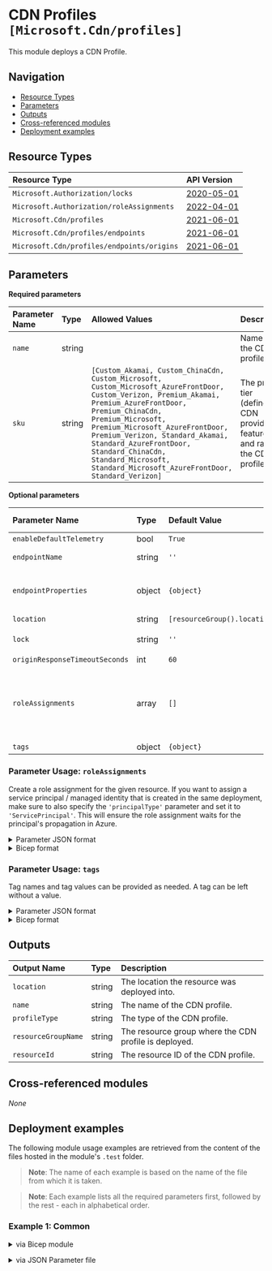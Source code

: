 # CDN Profiles `[Microsoft.Cdn/profiles]`

This module deploys a CDN Profile.

## Navigation

- [Resource Types](#Resource-Types)
- [Parameters](#Parameters)
- [Outputs](#Outputs)
- [Cross-referenced modules](#Cross-referenced-modules)
- [Deployment examples](#Deployment-examples)

## Resource Types

| Resource Type | API Version |
| :-- | :-- |
| `Microsoft.Authorization/locks` | [2020-05-01](https://learn.microsoft.com/en-us/azure/templates/Microsoft.Authorization/2020-05-01/locks) |
| `Microsoft.Authorization/roleAssignments` | [2022-04-01](https://learn.microsoft.com/en-us/azure/templates/Microsoft.Authorization/2022-04-01/roleAssignments) |
| `Microsoft.Cdn/profiles` | [2021-06-01](https://learn.microsoft.com/en-us/azure/templates/Microsoft.Cdn/2021-06-01/profiles) |
| `Microsoft.Cdn/profiles/endpoints` | [2021-06-01](https://learn.microsoft.com/en-us/azure/templates/Microsoft.Cdn/2021-06-01/profiles/endpoints) |
| `Microsoft.Cdn/profiles/endpoints/origins` | [2021-06-01](https://learn.microsoft.com/en-us/azure/templates/Microsoft.Cdn/2021-06-01/profiles/endpoints/origins) |

## Parameters

**Required parameters**

| Parameter Name | Type | Allowed Values | Description |
| :-- | :-- | :-- | :-- |
| `name` | string |  | Name of the CDN profile. |
| `sku` | string | `[Custom_Akamai, Custom_ChinaCdn, Custom_Microsoft, Custom_Microsoft_AzureFrontDoor, Custom_Verizon, Premium_Akamai, Premium_AzureFrontDoor, Premium_ChinaCdn, Premium_Microsoft, Premium_Microsoft_AzureFrontDoor, Premium_Verizon, Standard_Akamai, Standard_AzureFrontDoor, Standard_ChinaCdn, Standard_Microsoft, Standard_Microsoft_AzureFrontDoor, Standard_Verizon]` | The pricing tier (defines a CDN provider, feature list and rate) of the CDN profile. |

**Optional parameters**

| Parameter Name | Type | Default Value | Allowed Values | Description |
| :-- | :-- | :-- | :-- | :-- |
| `enableDefaultTelemetry` | bool | `True` |  | Enable telemetry via a Globally Unique Identifier (GUID). |
| `endpointName` | string | `''` |  | Name of the endpoint under the profile which is unique globally. |
| `endpointProperties` | object | `{object}` |  | Endpoint properties (see https://learn.microsoft.com/en-us/azure/templates/microsoft.cdn/profiles/endpoints?pivots=deployment-language-bicep#endpointproperties for details). |
| `location` | string | `[resourceGroup().location]` |  | Location for all Resources. |
| `lock` | string | `''` | `['', CanNotDelete, ReadOnly]` | Specify the type of lock. |
| `originResponseTimeoutSeconds` | int | `60` |  | Send and receive timeout on forwarding request to the origin. |
| `roleAssignments` | array | `[]` |  | Array of role assignment objects that contain the 'roleDefinitionIdOrName' and 'principalId' to define RBAC role assignments on this resource. In the roleDefinitionIdOrName attribute, you can provide either the display name of the role definition, or its fully qualified ID in the following format: '/providers/Microsoft.Authorization/roleDefinitions/c2f4ef07-c644-48eb-af81-4b1b4947fb11'. |
| `tags` | object | `{object}` |  | Endpoint tags. |


### Parameter Usage: `roleAssignments`

Create a role assignment for the given resource. If you want to assign a service principal / managed identity that is created in the same deployment, make sure to also specify the `'principalType'` parameter and set it to `'ServicePrincipal'`. This will ensure the role assignment waits for the principal's propagation in Azure.

<details>

<summary>Parameter JSON format</summary>

```json
"roleAssignments": {
    "value": [
        {
            "roleDefinitionIdOrName": "Reader",
            "description": "Reader Role Assignment",
            "principalIds": [
                "12345678-1234-1234-1234-123456789012", // object 1
                "78945612-1234-1234-1234-123456789012" // object 2
            ]
        },
        {
            "roleDefinitionIdOrName": "/providers/Microsoft.Authorization/roleDefinitions/c2f4ef07-c644-48eb-af81-4b1b4947fb11",
            "principalIds": [
                "12345678-1234-1234-1234-123456789012" // object 1
            ],
            "principalType": "ServicePrincipal"
        }
    ]
}
```

</details>

<details>

<summary>Bicep format</summary>

```bicep
roleAssignments: [
    {
        roleDefinitionIdOrName: 'Reader'
        description: 'Reader Role Assignment'
        principalIds: [
            '12345678-1234-1234-1234-123456789012' // object 1
            '78945612-1234-1234-1234-123456789012' // object 2
        ]
    }
    {
        roleDefinitionIdOrName: '/providers/Microsoft.Authorization/roleDefinitions/c2f4ef07-c644-48eb-af81-4b1b4947fb11'
        principalIds: [
            '12345678-1234-1234-1234-123456789012' // object 1
        ]
        principalType: 'ServicePrincipal'
    }
]
```

</details>
<p>

### Parameter Usage: `tags`

Tag names and tag values can be provided as needed. A tag can be left without a value.

<details>

<summary>Parameter JSON format</summary>

```json
"tags": {
    "value": {
        "Environment": "Non-Prod",
        "Contact": "test.user@testcompany.com",
        "PurchaseOrder": "1234",
        "CostCenter": "7890",
        "ServiceName": "DeploymentValidation",
        "Role": "DeploymentValidation"
    }
}
```

</details>

<details>

<summary>Bicep format</summary>

```bicep
tags: {
    Environment: 'Non-Prod'
    Contact: 'test.user@testcompany.com'
    PurchaseOrder: '1234'
    CostCenter: '7890'
    ServiceName: 'DeploymentValidation'
    Role: 'DeploymentValidation'
}
```

</details>
<p>

## Outputs

| Output Name | Type | Description |
| :-- | :-- | :-- |
| `location` | string | The location the resource was deployed into. |
| `name` | string | The name of the CDN profile. |
| `profileType` | string | The type of the CDN profile. |
| `resourceGroupName` | string | The resource group where the CDN profile is deployed. |
| `resourceId` | string | The resource ID of the CDN profile. |

## Cross-referenced modules

_None_

## Deployment examples

The following module usage examples are retrieved from the content of the files hosted in the module's `.test` folder.
   >**Note**: The name of each example is based on the name of the file from which it is taken.

   >**Note**: Each example lists all the required parameters first, followed by the rest - each in alphabetical order.

<h3>Example 1: Common</h3>

<details>

<summary>via Bicep module</summary>

```bicep
module profile './cdn/profile/main.bicep' = {
  name: '${uniqueString(deployment().name, location)}-test-cdnpcom'
  params: {
    // Required parameters
    name: 'dep-test-cdnpcom'
    sku: 'Standard_Verizon'
    // Non-required parameters
    enableDefaultTelemetry: '<enableDefaultTelemetry>'
    endpointProperties: {
      contentTypesToCompress: [
        'application/javascript'
        'application/json'
        'application/x-javascript'
        'application/xml'
        'text/css'
        'text/html'
        'text/javascript'
        'text/plain'
      ]
      geoFilters: []
      isCompressionEnabled: true
      isHttpAllowed: true
      isHttpsAllowed: true
      originGroups: []
      originHostHeader: '<originHostHeader>'
      origins: [
        {
          name: 'dep-cdn-endpoint01'
          properties: {
            enabled: true
            hostName: '<hostName>'
            httpPort: 80
            httpsPort: 443
          }
        }
      ]
      queryStringCachingBehavior: 'IgnoreQueryString'
    }
    location: '<location>'
    lock: 'CanNotDelete'
    originResponseTimeoutSeconds: 60
    roleAssignments: [
      {
        principalIds: [
          '<managedIdentityPrincipalId>'
        ]
        principalType: 'ServicePrincipal'
        roleDefinitionIdOrName: 'Reader'
      }
    ]
  }
}
```

</details>
<p>

<details>

<summary>via JSON Parameter file</summary>

```json
{
  "$schema": "https://schema.management.azure.com/schemas/2019-04-01/deploymentParameters.json#",
  "contentVersion": "1.0.0.0",
  "parameters": {
    // Required parameters
    "name": {
      "value": "dep-test-cdnpcom"
    },
    "sku": {
      "value": "Standard_Verizon"
    },
    // Non-required parameters
    "enableDefaultTelemetry": {
      "value": "<enableDefaultTelemetry>"
    },
    "endpointProperties": {
      "value": {
        "contentTypesToCompress": [
          "application/javascript",
          "application/json",
          "application/x-javascript",
          "application/xml",
          "text/css",
          "text/html",
          "text/javascript",
          "text/plain"
        ],
        "geoFilters": [],
        "isCompressionEnabled": true,
        "isHttpAllowed": true,
        "isHttpsAllowed": true,
        "originGroups": [],
        "originHostHeader": "<originHostHeader>",
        "origins": [
          {
            "name": "dep-cdn-endpoint01",
            "properties": {
              "enabled": true,
              "hostName": "<hostName>",
              "httpPort": 80,
              "httpsPort": 443
            }
          }
        ],
        "queryStringCachingBehavior": "IgnoreQueryString"
      }
    },
    "location": {
      "value": "<location>"
    },
    "lock": {
      "value": "CanNotDelete"
    },
    "originResponseTimeoutSeconds": {
      "value": 60
    },
    "roleAssignments": {
      "value": [
        {
          "principalIds": [
            "<managedIdentityPrincipalId>"
          ],
          "principalType": "ServicePrincipal",
          "roleDefinitionIdOrName": "Reader"
        }
      ]
    }
  }
}
```

</details>
<p>
